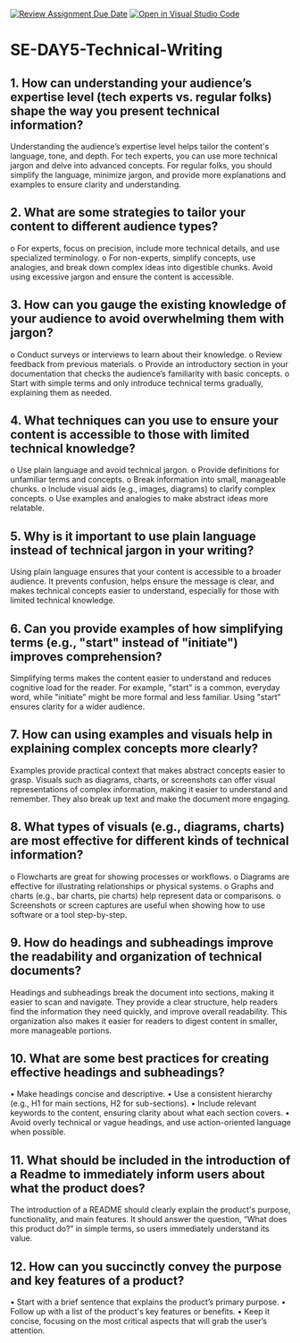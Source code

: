 [![Review Assignment Due Date](https://classroom.github.com/assets/deadline-readme-button-22041afd0340ce965d47ae6ef1cefeee28c7c493a6346c4f15d667ab976d596c.svg)](https://classroom.github.com/a/zsAR-pyY)
[![Open in Visual Studio Code](https://classroom.github.com/assets/open-in-vscode-2e0aaae1b6195c2367325f4f02e2d04e9abb55f0b24a779b69b11b9e10269abc.svg)](https://classroom.github.com/online_ide?assignment_repo_id=18956298&assignment_repo_type=AssignmentRepo)
# SE-DAY5-Technical-Writing
## 1. How can understanding your audience’s expertise level (tech experts vs. regular folks) shape the way you present technical information?
Understanding the audience’s expertise level helps tailor the content's language, tone, and depth. For tech experts, you can use more technical jargon and delve into advanced concepts. For regular folks, you should simplify the language, minimize jargon, and provide more explanations and examples to ensure clarity and understanding.
## 2. What are some strategies to tailor your content to different audience types?
o	For experts, focus on precision, include more technical details, and use specialized terminology.
o	For non-experts, simplify concepts, use analogies, and break down complex ideas into digestible chunks. Avoid using excessive jargon and ensure the content is accessible.

## 3. How can you gauge the existing knowledge of your audience to avoid overwhelming them with jargon?
o	Conduct surveys or interviews to learn about their knowledge.
o	Review feedback from previous materials.
o	Provide an introductory section in your documentation that checks the audience’s familiarity with basic concepts.
o	Start with simple terms and only introduce technical terms gradually, explaining them as needed.

## 4. What techniques can you use to ensure your content is accessible to those with limited technical knowledge?
o	Use plain language and avoid technical jargon.
o	Provide definitions for unfamiliar terms and concepts.
o	Break information into small, manageable chunks.
o	Include visual aids (e.g., images, diagrams) to clarify complex concepts.
o	Use examples and analogies to make abstract ideas more relatable.

## 5. Why is it important to use plain language instead of technical jargon in your writing?
Using plain language ensures that your content is accessible to a broader audience. It prevents confusion, helps ensure the message is clear, and makes technical concepts easier to understand, especially for those with limited technical knowledge.
## 6. Can you provide examples of how simplifying terms (e.g., "start" instead of "initiate") improves comprehension?
Simplifying terms makes the content easier to understand and reduces cognitive load for the reader. For example, "start" is a common, everyday word, while "initiate" might be more formal and less familiar. Using "start" ensures clarity for a wider audience.
## 7. How can using examples and visuals help in explaining complex concepts more clearly?
Examples provide practical context that makes abstract concepts easier to grasp. Visuals such as diagrams, charts, or screenshots can offer visual representations of complex information, making it easier to understand and remember. They also break up text and make the document more engaging.
## 8. What types of visuals (e.g., diagrams, charts) are most effective for different kinds of technical information?
o	Flowcharts are great for showing processes or workflows.
o	Diagrams are effective for illustrating relationships or physical systems.
o	Graphs and charts (e.g., bar charts, pie charts) help represent data or comparisons.
o	Screenshots or screen captures are useful when showing how to use software or a tool step-by-step.

## 9. How do headings and subheadings improve the readability and organization of technical documents?
Headings and subheadings break the document into sections, making it easier to scan and navigate. They provide a clear structure, help readers find the information they need quickly, and improve overall readability. This organization also makes it easier for readers to digest content in smaller, more manageable portions.
## 10. What are some best practices for creating effective headings and subheadings?
•	Make headings concise and descriptive.
•	Use a consistent hierarchy (e.g., H1 for main sections, H2 for sub-sections).
•	Include relevant keywords to the content, ensuring clarity about what each section covers.
•	Avoid overly technical or vague headings, and use action-oriented language when possible.

## 11. What should be included in the introduction of a Readme to immediately inform users about what the product does?
The introduction of a README should clearly explain the product's purpose, functionality, and main features. It should answer the question, “What does this product do?” in simple terms, so users immediately understand its value.
## 12. How can you succinctly convey the purpose and key features of a product?
•	Start with a brief sentence that explains the product’s primary purpose.
•	Follow up with a list of the product's key features or benefits.
•	Keep it concise, focusing on the most critical aspects that will grab the user’s attention.


